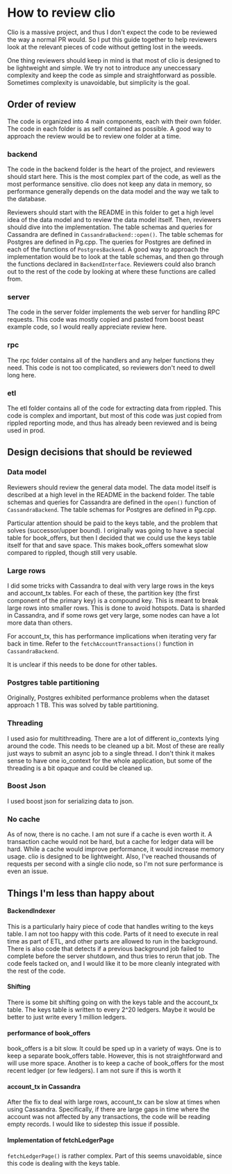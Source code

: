 # How to review clio
Clio is a massive project, and thus I don't expect the code to be reviewed the
way a normal PR would. So I put this guide together to help reviewers look at
the relevant pieces of code without getting lost in the weeds.

One thing reviewers should keep in mind is that most of clio is designed to be
lightweight and simple. We try not to introduce any uneccessary complexity and
keep the code as simple and straightforward as possible. Sometimes complexity is
unavoidable, but simplicity is the goal.

## Order of review
The code is organized into 4 main components, each with their own folder. The
code in each folder is as self contained as possible. A good way to approach
the review would be to review one folder at a time.

### backend
The code in the backend folder is the heart of the project, and reviewers should
start here. This is the most complex part of the code, as well as the most
performance sensitive. clio does not keep any data in memory, so performance
generally depends on the data model and the way we talk to the database.

Reviewers should start with the README in this folder to get a high level idea
of the data model and to review the data model itself. Then, reviewers should
dive into the implementation. The table schemas and queries for Cassandra are 
defined in `CassandraBackend::open()`. The table schemas for Postgres are defined
in Pg.cpp. The queries for Postgres are defined in each of the functions of `PostgresBackend`.
A good way to approach the implementation would be to look at the table schemas,
and then go through the functions declared in `BackendInterface`. Reviewers could
also branch out to the rest of the code by looking at where these functions are
called from.

### server
The code in the server folder implements the web server for handling RPC requests.
This code was mostly copied and pasted from boost beast example code, so I would
really appreciate review here.

### rpc
The rpc folder contains all of the handlers and any helper functions they need.
This code is not too complicated, so reviewers don't need to dwell long here.

### etl
The etl folder contains all of the code for extracting data from rippled. This
code is complex and important, but most of this code was just copied from rippled
reporting mode, and thus has already been reviewed and is being used in prod.

## Design decisions that should be reviewed

### Data model
Reviewers should review the general data model. The data model itself is described
at a high level in the README in the backend folder. The table schemas and queries
for Cassandra are defined in the `open()` function of `CassandraBackend`. The table
schemas for Postgres are defined in Pg.cpp. 

Particular attention should be paid to the keys table, and the problem that solves
(successor/upper bound). I originally was going to have a special table for book_offers,
but then I decided that we could use the keys table itself for that and save space.
This makes book_offers somewhat slow compared to rippled, though still very usable.

### Large rows
I did some tricks with Cassandra to deal with very large rows in the keys and account_tx
tables. For each of these, the partition key (the first component of the primary
key) is a compound key. This is meant to break large rows into smaller rows. This
is done to avoid hotspots. Data is sharded in Cassandra, and if some rows get very
large, some nodes can have a lot more data than others.

For account_tx, this has performance implications when iterating very far back
in time. Refer to the `fetchAccountTransactions()` function in `CassandraBackend`.

It is unclear if this needs to be done for other tables.

### Postgres table partitioning
Originally, Postgres exhibited performance problems when the dataset approach 1
TB. This was solved by table partitioning.

### Threading
I used asio for multithreading. There are a lot of different io_contexts lying
around the code. This needs to be cleaned up a bit. Most of these are really
just ways to submit an async job to a single thread. I don't think it makes
sense to have one io_context for the whole application, but some of the threading
is a bit opaque and could be cleaned up.

### Boost Json
I used boost json for serializing data to json.

### No cache
As of now, there is no cache. I am not sure if a cache is even worth it. A
transaction cache would not be hard, but a cache for ledger data will be hard.
While a cache would improve performance, it would increase memory usage. clio
is designed to be lightweight. Also, I've reached thousands of requests per
second with a single clio node, so I'm not sure performance is even an issue.

## Things I'm less than happy about

#### BackendIndexer
This is a particularly hairy piece of code that handles writing to the keys table.
I am not too happy with this code. Parts of it need to execute in real time as
part of ETL, and other parts are allowed to run in the background. There is also
code that detects if a previous background job failed to complete before the
server shutdown, and thus tries to rerun that job. The code feels tacked on, and
I would like it to be more cleanly integrated with the rest of the code.

#### Shifting
There is some bit shifting going on with the keys table and the account_tx table.
The keys table is written to every 2^20 ledgers. Maybe it would be better to just
write every 1 million ledgers. 

#### performance of book_offers
book_offers is a bit slow. It could be sped up in a variety of ways. One is to
keep a separate book_offers table. However, this is not straightforward and will
use more space. Another is to keep a cache of book_offers for the most recent ledger
(or few ledgers). I am not sure if this is worth it

#### account_tx in Cassandra
After the fix to deal with large rows, account_tx can be slow at times when using
Cassandra. Specifically, if there are large gaps in time where the account was
not affected by any transactions, the code will be reading empty records. I would
like to sidestep this issue if possible.

#### Implementation of fetchLedgerPage
`fetchLedgerPage()` is rather complex. Part of this seems unavoidable, since this
code is dealing with the keys table.
